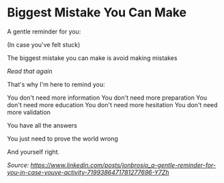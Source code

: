 # Biggest Mistake You Can Make

A gentle reminder for you:

(In case you've felt stuck)

The biggest mistake you can make is avoid making mistakes

*Read that again*

That's why I'm here to remind you:

You don't need more information
You don't need more preparation
You don't need more education
You don't need more hesitation
You don't need more validation

You have all the answers

You just need to prove the world wrong

And yourself right.

_Source: https://www.linkedin.com/posts/jonbrosio_a-gentle-reminder-for-you-in-case-youve-activity-7199386471781277696-Y7Zh_
